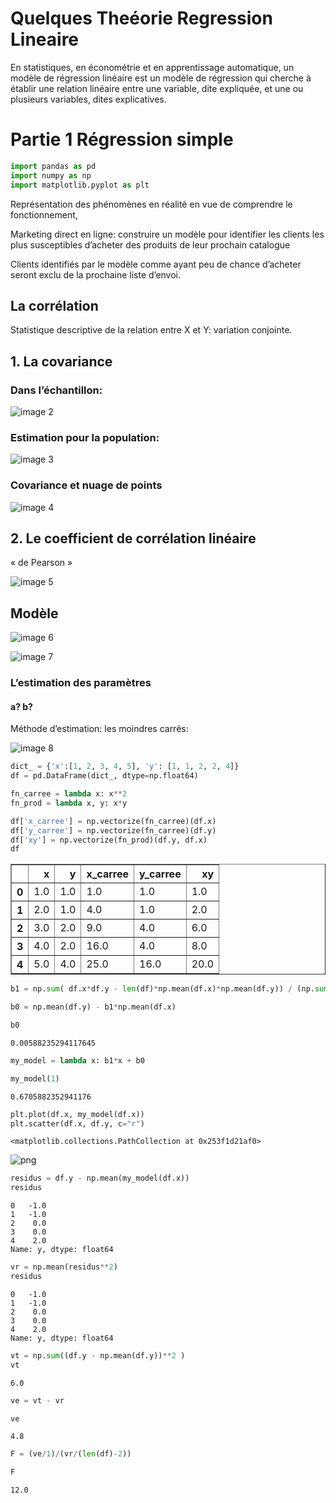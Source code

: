 # Quelques Theéorie Regression Lineaire
En statistiques, en économétrie et en apprentissage automatique, un modèle de régression linéaire est un modèle de régression qui cherche à établir une relation linéaire entre une variable, dite expliquée, et une ou plusieurs variables, dites explicatives.

# Partie 1 Régression simple


```python
import pandas as pd
import numpy as np
import matplotlib.pyplot as plt
```

Représentation des phénomènes
en réalité en vue de comprendre
le fonctionnement,

Marketing direct en ligne:
construire un modèle pour identifier les
clients les plus susceptibles d’acheter des
produits de leur prochain catalogue

Clients identifiés par le modèle comme
ayant peu de chance d’acheter seront
exclu de la prochaine liste d’envoi.

## La corrélation

Statistique descriptive de la relation entre X et Y: variation
conjointe.

## 1. La covariance

 ###  Dans l’échantillon:

![image 2](images/2.png)

### Estimation pour la population:

![image 3](images/3.png)

### Covariance et nuage de points

![image 4](images/4.png)

## 2. Le coefficient de corrélation linéaire

« de Pearson »

![image 5](images/5.png)

## Modèle

![image 6](images/6.png)

![image 7](images/7.png)

### L’estimation des paramètres

#### a? b?
Méthode d’estimation: les moindres carrés:

![image 8](images/8.png)


```python
dict_ = {'x':[1, 2, 3, 4, 5], 'y': [1, 1, 2, 2, 4]}
df = pd.DataFrame(dict_, dtype=np.float64)

fn_carree = lambda x: x**2
fn_prod = lambda x, y: x*y

df['x_carree'] = np.vectorize(fn_carree)(df.x)
df['y_carree'] = np.vectorize(fn_carree)(df.y)
df['xy'] = np.vectorize(fn_prod)(df.y, df.x)
df
```

<div>
<style scoped>
    .dataframe tbody tr th:only-of-type {
        vertical-align: middle;
    }

    .dataframe tbody tr th {
        vertical-align: top;
    }

    .dataframe thead th {
        text-align: right;
    }
</style>
<table border="1" class="dataframe">
  <thead>
    <tr style="text-align: right;">
      <th></th>
      <th>x</th>
      <th>y</th>
      <th>x_carree</th>
      <th>y_carree</th>
      <th>xy</th>
    </tr>
  </thead>
  <tbody>
    <tr>
      <th>0</th>
      <td>1.0</td>
      <td>1.0</td>
      <td>1.0</td>
      <td>1.0</td>
      <td>1.0</td>
    </tr>
    <tr>
      <th>1</th>
      <td>2.0</td>
      <td>1.0</td>
      <td>4.0</td>
      <td>1.0</td>
      <td>2.0</td>
    </tr>
    <tr>
      <th>2</th>
      <td>3.0</td>
      <td>2.0</td>
      <td>9.0</td>
      <td>4.0</td>
      <td>6.0</td>
    </tr>
    <tr>
      <th>3</th>
      <td>4.0</td>
      <td>2.0</td>
      <td>16.0</td>
      <td>4.0</td>
      <td>8.0</td>
    </tr>
    <tr>
      <th>4</th>
      <td>5.0</td>
      <td>4.0</td>
      <td>25.0</td>
      <td>16.0</td>
      <td>20.0</td>
    </tr>
  </tbody>
</table>
</div>




```python
b1 = np.sum( df.x*df.y - len(df)*np.mean(df.x)*np.mean(df.y)) / (np.sum( df.x**2 - len(df)*np.mean(df.x)**2 ))
```


```python
b0 = np.mean(df.y) - b1*np.mean(df.x)
```


```python
b0
```




    0.00588235294117645




```python
my_model = lambda x: b1*x + b0
```


```python
my_model(1)
```




    0.6705882352941176




```python
plt.plot(df.x, my_model(df.x))
plt.scatter(df.x, df.y, c="r")
```




    <matplotlib.collections.PathCollection at 0x253f1d21af0>



![png](output_23_1.png)
    



```python
residus = df.y - np.mean(my_model(df.x))
residus
```




    0   -1.0
    1   -1.0
    2    0.0
    3    0.0
    4    2.0
    Name: y, dtype: float64




```python
vr = np.mean(residus**2)
residus
```




    0   -1.0
    1   -1.0
    2    0.0
    3    0.0
    4    2.0
    Name: y, dtype: float64




```python
vt = np.sum((df.y - np.mean(df.y))**2 )
vt
```




    6.0




```python
ve = vt - vr
```


```python
ve
```




    4.8




```python
F = (ve/1)/(vr/(len(df)-2))
```


```python
F
```




    12.0



```python

```


```python

```
